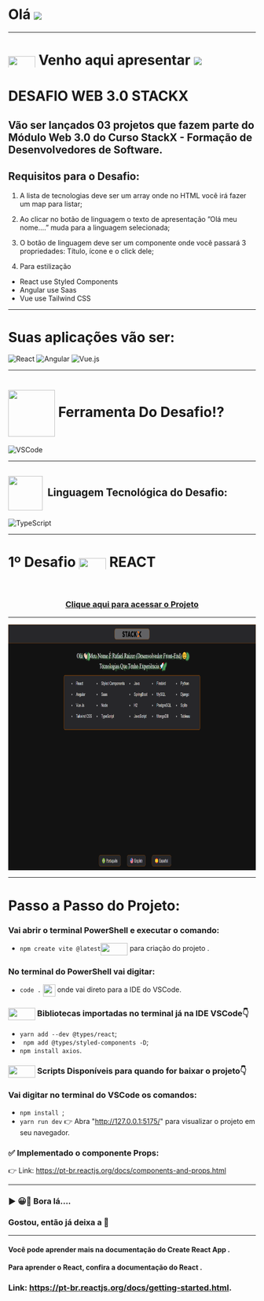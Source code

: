 # Olá  <img src="https://media.giphy.com/media/l1J9sBOqBIvnafnUc/giphy.gif" align="center" width="85">

***
# <img src="https://media.giphy.com/media/XwcRflO9HD0Sk6RaRM/giphy.gif" align="center" height="25" width="55"> Venho aqui apresentar <img src="https://media.giphy.com/media/LmqitTYGsNMiWu3VWO/giphy.gif" align="center" width="65">
# DESAFIO WEB 3.0 STACKX
## Vão ser lançados 03 projetos que fazem parte do Módulo Web 3.0 do Curso StackX - Formação de Desenvolvedores de Software. 
##  Requisitos para o Desafio:

1) A lista de tecnologias deve ser um array onde no HTML você irá fazer um map para listar;


2) Ao clicar no botão de linguagem o texto de apresentação ”Olá meu nome....” muda para a linguagem selecionada;


3) O botão de linguagem deve ser um componente onde você passará 3 propriedades: Título, ícone e o click dele;


4) Para estilização 
- React use Styled Components
- Angular use Saas 
- Vue use Tailwind CSS



***
# Suas aplicações vão ser:

<img style="width: 100px" alt="React" src="https://media.giphy.com/media/eNAsjO55tPbgaor7ma/giphy.gif"> <img style="width: 100px" alt="Angular" src="https://media.giphy.com/media/XEDIHHp3i8bVoEdxd7/giphy.gif"> <img style="width: 100px" alt="Vue.js" src="https://media.giphy.com/media/VgGthkhUvGgOit7Y9i/giphy.gif">

***
# <img src="https://media.giphy.com/media/eBqEQyWGdgSNgRVLCV/giphy.gif" align="center" height="95" width="95"> Ferramenta Do Desafio⁉
<img style="width: 80px" alt="VSCode" src="https://media.giphy.com/media/IdyAQJVN2kVPNUrojM/giphy.gif">

***
## <img src="https://media.giphy.com/media/JO9WCVmDMbC0eLSlyV/giphy.gif" align="center" height="70" width="70"> &nbsp;Linguagem Tecnológica do Desafio:
<img style="width: 80px" alt="TypeScript" src="https://upload.wikimedia.org/wikipedia/commons/thumb/4/4c/Typescript_logo_2020.svg/2048px-Typescript_logo_2020.svg.png">

***
# 1º Desafio <img src="https://media.giphy.com/media/XwcRflO9HD0Sk6RaRM/giphy.gif" align="center" height="25" width="55"> REACT

<br>

  ### <div align="center">[Clique aqui para acessar o Projeto](https://rafarz76dev-desafiostackx-web30-react.netlify.app/)

***
   <img src="ProjetoWeb3.0 React.png" align="center" height="500em" width="100%" href="https://rafarz76dev-desafiostackx-web30-react.netlify.app/">
   
   ***
   
  # Passo a Passo do Projeto:
   
  ### Vai abrir o terminal PowerShell e executar o comando: 
  - ```npm create vite @latest```<img src="https://media.giphy.com/media/XwcRflO9HD0Sk6RaRM/giphy.gif" align="center" height="25" width="55"> para criação do projeto .
  
  ### No terminal do PowerShell vai digitar:
  - ```code .``` <img src="https://media.giphy.com/media/XwcRflO9HD0Sk6RaRM/giphy.gif" align="center" height="25" width="25"> onde vai direto para a IDE do VSCode.
   
  ### <img src="https://media.giphy.com/media/XwcRflO9HD0Sk6RaRM/giphy.gif" align="center" height="25" width="55"> Bibliotecas importadas no terminal já na IDE VSCode👇  
  - ```yarn add --dev @types/react```;
  - ``` npm add @types/styled-components -D```;
  - ```npm install axios```.
  
  ### <img src="https://media.giphy.com/media/XwcRflO9HD0Sk6RaRM/giphy.gif" align="center" height="25" width="55"> Scripts Disponíveis para quando for baixar o projeto👇
  ### Vai digitar no terminal do VSCode os comandos:
  - ```npm install ```;
  -  ``yarn run dev`` 👉 Abra "http://127.0.0.1:5175/" para visualizar o projeto em seu navegador.
  
  ### ✅ Implementado o componente Props:
👉 Link: https://pt-br.reactjs.org/docs/components-and-props.html

***
### ▶ 😀👀 Bora lá....

### Gostou, então já deixa a 🌟

***
#### Você pode aprender mais na documentação do Create React App .

#### Para aprender o React, confira a documentação do React .

### Link: https://pt-br.reactjs.org/docs/getting-started.html.
   
